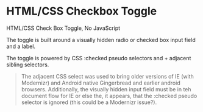 HTML/CSS Checkbox Toggle
===
HTML/CSS Check Box Toggle, No JavaScript

The toggle is built around a visually hidden radio or checked box input field and a label.

The toggle is powered by CSS :checked pseudo selectors and + adjacent sibling selectors.

> The adjacent CSS select was used to bring older versions of IE (with Modernizr) and Android native Gingerbread and earlier android browsers.  Additionally, the visually hidden input field must be in teh document flow for IE or else the, it appears, that the :checked pseudo selector is ignored (this could be a Modernizr issue?).